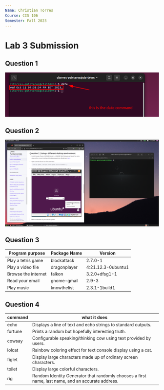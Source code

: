 ```yaml
---
Name: Christian Torres
Course: CIS 106
Semester: Fall 2023
---
```


# Lab 3 Submission

## Question 1
![q1.1](q1.1.png)

## Question 2
![q2.1](q2.1.png)

## Question 3
| Program purpose     | Package Name | Version            |
| ------------------- | ------------ | ------------------ |
| Play a tetris game  | blockattack  | 2.7.0-1            |
| Play a video file   | dragonplayer | 4:21.12.3-0ubuntu1 |
| Browse the internet | falkon       | 3.2.0+dfsg1-1      |
| Read your email     | gnome-gmail  | 2.9-3              |
| Play music          | knowthelist  | 2.3.1-1build1      |

## Question 4
| command | what it does                                                                                      |
| ------- | ------------------------------------------------------------------------------------------------- |
| echo    | Displays a line of text and echo strings to standard outputs.                                     |
| fortune | Prints a random but hopefully interesting truth.                                                  |
| cowsay  | Configurable speaking/thinking cow using text provided by users.                                  |
| lolcat  | Rainbow coloring effect for text console display using a cat.                                     |
| figlet  | Display large characters made up of ordinary screen characters.                                   |
| toilet  | Display large colorful characters.                                                                |
| rig     | Random Identity Generator that randomly chooses a first name, last name, and an accurate address. |

